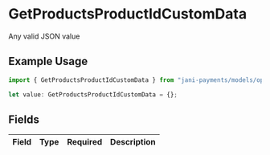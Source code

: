 # GetProductsProductIdCustomData

Any valid JSON value

## Example Usage

```typescript
import { GetProductsProductIdCustomData } from "jani-payments/models/operations";

let value: GetProductsProductIdCustomData = {};
```

## Fields

| Field       | Type        | Required    | Description |
| ----------- | ----------- | ----------- | ----------- |